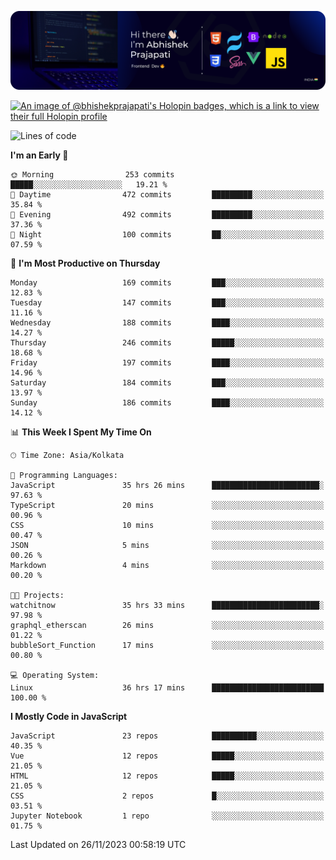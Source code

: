 ![Banner](./Header.png)

[![An image of @bhishekprajapati's Holopin badges, which is a link to view their full Holopin profile](https://holopin.me/bhishekprajapati)](https://holopin.io/@bhishekprajapati)

<!--START_SECTION:waka-->
![Lines of code](https://img.shields.io/badge/From%20Hello%20World%20I%27ve%20Written-1.6%20million%20lines%20of%20code-blue)

**I'm an Early 🐤** 

```text
🌞 Morning                253 commits         █████░░░░░░░░░░░░░░░░░░░░   19.21 % 
🌆 Daytime                472 commits         █████████░░░░░░░░░░░░░░░░   35.84 % 
🌃 Evening                492 commits         █████████░░░░░░░░░░░░░░░░   37.36 % 
🌙 Night                  100 commits         ██░░░░░░░░░░░░░░░░░░░░░░░   07.59 % 
```
📅 **I'm Most Productive on Thursday** 

```text
Monday                   169 commits         ███░░░░░░░░░░░░░░░░░░░░░░   12.83 % 
Tuesday                  147 commits         ███░░░░░░░░░░░░░░░░░░░░░░   11.16 % 
Wednesday                188 commits         ████░░░░░░░░░░░░░░░░░░░░░   14.27 % 
Thursday                 246 commits         █████░░░░░░░░░░░░░░░░░░░░   18.68 % 
Friday                   197 commits         ████░░░░░░░░░░░░░░░░░░░░░   14.96 % 
Saturday                 184 commits         ███░░░░░░░░░░░░░░░░░░░░░░   13.97 % 
Sunday                   186 commits         ████░░░░░░░░░░░░░░░░░░░░░   14.12 % 
```


📊 **This Week I Spent My Time On** 

```text
🕑︎ Time Zone: Asia/Kolkata

💬 Programming Languages: 
JavaScript               35 hrs 26 mins      ████████████████████████░   97.63 % 
TypeScript               20 mins             ░░░░░░░░░░░░░░░░░░░░░░░░░   00.96 % 
CSS                      10 mins             ░░░░░░░░░░░░░░░░░░░░░░░░░   00.47 % 
JSON                     5 mins              ░░░░░░░░░░░░░░░░░░░░░░░░░   00.26 % 
Markdown                 4 mins              ░░░░░░░░░░░░░░░░░░░░░░░░░   00.20 % 

🐱‍💻 Projects: 
watchitnow               35 hrs 33 mins      ████████████████████████░   97.98 % 
graphql_etherscan        26 mins             ░░░░░░░░░░░░░░░░░░░░░░░░░   01.22 % 
bubbleSort_Function      17 mins             ░░░░░░░░░░░░░░░░░░░░░░░░░   00.80 % 

💻 Operating System: 
Linux                    36 hrs 17 mins      █████████████████████████   100.00 % 
```

**I Mostly Code in JavaScript** 

```text
JavaScript               23 repos            ██████████░░░░░░░░░░░░░░░   40.35 % 
Vue                      12 repos            █████░░░░░░░░░░░░░░░░░░░░   21.05 % 
HTML                     12 repos            █████░░░░░░░░░░░░░░░░░░░░   21.05 % 
CSS                      2 repos             █░░░░░░░░░░░░░░░░░░░░░░░░   03.51 % 
Jupyter Notebook         1 repo              ░░░░░░░░░░░░░░░░░░░░░░░░░   01.75 % 
```




 Last Updated on 26/11/2023 00:58:19 UTC
<!--END_SECTION:waka-->
<!--
**bhishekprajapati/bhishekprajapati** is a ✨ _special_ ✨ repository because its `README.md` (this file) appears on your GitHub profile.

Here are some ideas to get you started:

- 🔭 I’m currently working on ...
- 🌱 I’m currently learning ...
- 👯 I’m looking to collaborate on ...
- 🤔 I’m looking for help with ...
- 💬 Ask me about ...
- 📫 How to reach me: ...
- 😄 Pronouns: ...
- ⚡ Fun fact: ...
-->
